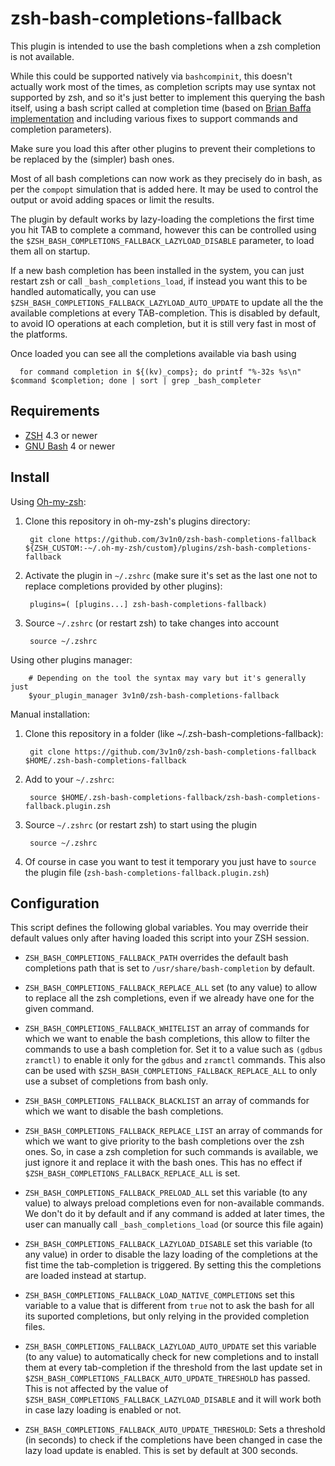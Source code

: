 # zsh-bash-completions-fallback

This plugin is intended to use the bash completions when a zsh completion is not
available.

While this could be supported natively via `bashcompinit`, this doesn't
actually work most of the times, as completion scripts may use syntax not
supported by zsh, and so it's just better to implement this querying the bash
itself, using a bash script called at completion time (based on [Brian Baffa
implementation](https://brbsix.github.io/2015/11/29/accessing-tab-completion-programmatically-in-bash/)
and including various fixes to support commands and completion parameters).

Make sure you load this after other plugins to prevent their completions to be
replaced by the (simpler) bash ones.

Most of all bash completions can now work as they precisely do in bash, as per
the `compopt` simulation that is added here. It may be used to control the
output or avoid adding spaces or limit the results.

The plugin by default works by lazy-loading the completions the first time you
hit TAB to complete a command, however this can be controlled using the
`$ZSH_BASH_COMPLETIONS_FALLBACK_LAZYLOAD_DISABLE` parameter, to load them all
on startup.

If a new bash completion has been installed in the system, you can just restart
zsh or call `_bash_completions_load`, if instead you want this to be handled
automatically, you can use `$ZSH_BASH_COMPLETIONS_FALLBACK_LAZYLOAD_AUTO_UPDATE`
to update all the the available completions at every TAB-completion.
This is disabled by default, to avoid IO operations at each completion, but it
is still very fast in most of the platforms.

Once loaded you can see all the completions available via bash using

      for command completion in ${(kv)_comps}; do printf "%-32s %s\n" $command $completion; done | sort | grep _bash_completer


Requirements
------------------------------------------------------------------------------

* [ZSH](http://zsh.sourceforge.net) 4.3 or newer
* [GNU Bash](https://www.gnu.org/software/bash/) 4 or newer

Install
------------------------------------------------------------------------------

Using [Oh-my-zsh](https://github.com/robbyrussell/oh-my-zsh):

1. Clone this repository in oh-my-zsh's plugins directory:

        git clone https://github.com/3v1n0/zsh-bash-completions-fallback ${ZSH_CUSTOM:-~/.oh-my-zsh/custom}/plugins/zsh-bash-completions-fallback

2. Activate the plugin in `~/.zshrc` (make sure it's set as the last one not to
   replace completions provided by other plugins):

        plugins=( [plugins...] zsh-bash-completions-fallback)

3. Source `~/.zshrc` (or restart zsh) to take changes into account

        source ~/.zshrc

Using other plugins manager:

        # Depending on the tool the syntax may vary but it's generally just
        $your_plugin_manager 3v1n0/zsh-bash-completions-fallback

Manual installation:

1. Clone this repository in a folder (like ~/.zsh-bash-completions-fallback):

        git clone https://github.com/3v1n0/zsh-bash-completions-fallback $HOME/.zsh-bash-completions-fallback

2. Add to your `~/.zshrc`:

        source $HOME/.zsh-bash-completions-fallback/zsh-bash-completions-fallback.plugin.zsh

3. Source `~/.zshrc` (or restart zsh) to start using the plugin

        source ~/.zshrc

4. Of course in case you want to test it temporary you just have to `source` the plugin file (`zsh-bash-completions-fallback.plugin.zsh`)

Configuration
------------------------------------------------------------------------------

This script defines the following global variables. You may override their
default values only after having loaded this script into your ZSH session.

* `ZSH_BASH_COMPLETIONS_FALLBACK_PATH` overrides the default bash completions
  path that is set to `/usr/share/bash-completion` by default.

* `ZSH_BASH_COMPLETIONS_FALLBACK_REPLACE_ALL` set (to any value) to allow to
  replace all the zsh completions, even if we already have one for the given
  command.

* `ZSH_BASH_COMPLETIONS_FALLBACK_WHITELIST` an array of commands for which we
  want to enable the bash completions, this allow to filter the commands to use
  a bash completion for. Set it to a value such as `(gdbus zramctl)` to enable
  it only for the `gdbus` and `zramctl` commands.
  This also can be used with `$ZSH_BASH_COMPLETIONS_FALLBACK_REPLACE_ALL` to
  only use a subset of completions from bash only.

* `ZSH_BASH_COMPLETIONS_FALLBACK_BLACKLIST` an array of commands for which we
  want to disable the bash completions.

* `ZSH_BASH_COMPLETIONS_FALLBACK_REPLACE_LIST` an array of commands for which we
  want to give priority to the bash completions over the zsh ones.
  So, in case a zsh completion for such commands is available, we just ignore it
  and replace it with the bash ones.
  This has no effect if `$ZSH_BASH_COMPLETIONS_FALLBACK_REPLACE_ALL` is set.

* `ZSH_BASH_COMPLETIONS_FALLBACK_PRELOAD_ALL` set this variable (to any value)
  to always preload completions even for non-available commands. We don't do it
  by default and if any command is added at later times, the user can manually
  call `_bash_completions_load` (or source this file again)

* `ZSH_BASH_COMPLETIONS_FALLBACK_LAZYLOAD_DISABLE` set this variable (to any
  value) in order to disable the lazy loading of the completions at the fist
  time the tab-completion is triggered. By setting this the completions are
  loaded instead at startup.

* `ZSH_BASH_COMPLETIONS_FALLBACK_LOAD_NATIVE_COMPLETIONS` set this variable to
  a value that is different from `true` not to ask the bash for all its suported
  completions, but only relying in the provided completion files.

* `ZSH_BASH_COMPLETIONS_FALLBACK_LAZYLOAD_AUTO_UPDATE` set this variable (to any
  value) to automatically check for new completions and to install them at every
  tab-completion if the threshold from the last update set in
  `$ZSH_BASH_COMPLETIONS_FALLBACK_AUTO_UPDATE_THRESHOLD` has passed.
  This is not affected by the value of
  `$ZSH_BASH_COMPLETIONS_FALLBACK_LAZYLOAD_DISABLE` and it will work both in
  case lazy loading is enabled or not.

* `ZSH_BASH_COMPLETIONS_FALLBACK_AUTO_UPDATE_THRESHOLD`: Sets a threshold (in
  seconds) to check if the completions have been changed in case the lazy load
  update is enabled. This is set by default at 300 seconds.
